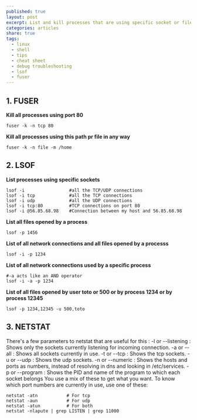 ```yaml
---
published: true
layout: post
excerpt: List and kill processes that are using specific socket or file
categories: articles
share: true
tags:
  - linux
  - shell
  - tips
  - cheat sheet
  - debug troubleshooting
  - lsof
  - fuser
---
```


## 1. FUSER
**Kill all processes using port 80**
```shell
fuser -k -n tcp 80
```

**Kill all processes using this path pr file in any way**
```shell
fuser -k -n file -m /home
```
## 2. LSOF
**List processes using specific sockets**	
```shell
lsof -i                 #all the TCP/UDP connections
lsof -i tcp             #all the TCP connections
lsof -i udp             #all the UDP connections
lsof -i tcp:80          #TCP connections on port 80
lsof -i @56.85.68.98    #Connection between my host and 56.85.68.98
```

**List all files opened by a process**
```shell
lsof -p 1456
```

**List of all network connections and all files opened by a processs**
```shell
lsof -i -p 1234
```

**List of all network connections used by a specific process**
```shell
#-a acts like an AND operator
lsof -i -a -p 1234
```

**List of all files opened by user toto or 500 or by process 1234 or by process 12345**
```shell
lsof -p 1234,12345 -u 500,toto
```

## 3. NETSTAT
There's a few parameters to netstat that are useful for this :
-l or --listening : Shows only the sockets currently listening for incoming connection.
-a or --all : Shows all sockets currently in use.
-t or --tcp : Shows the tcp sockets.
-u or --udp : Shows the udp sockets.
-n or --numeric : Shows the hosts and ports as numbers, instead of resolving in dns and looking in /etc/services.
-p or --program : Shows the PID and name of the program to which each socket belongs
You use a mix of these to get what you want. To know which port numbers are currently in use, use one of these:
```shell
netstat -atn           # For tcp
netstat -aun           # For udp
netstat -atun          # For both
netstat -nlapute | grep LISTEN | grep 11000
```

